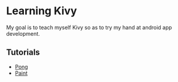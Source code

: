 # Learning Kivy

My goal is to teach myself Kivy so as to try my hand at android app development.

## Tutorials

- [Pong](docs/pong.md)
- [Paint](docs/paint.md)